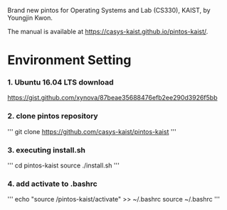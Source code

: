 Brand new pintos for Operating Systems and Lab (CS330), KAIST, by Youngjin Kwon.

The manual is available at https://casys-kaist.github.io/pintos-kaist/.

# Environment Setting
### 1. Ubuntu 16.04 LTS download
   https://gist.github.com/xynova/87beae35688476efb2ee290d3926f5bb

### 2. clone pintos repository

   '''
   git clone https://github.com/casys-kaist/pintos-kaist
   '''
   
### 3. executing install.sh

   '''
   cd pintos-kaist
   source ./install.sh
   '''
   
### 4. add activate to .bashrc

   '''
   echo "source /pintos-kaist/activate" >> ~/.bashrc
   source ~/.bashrc
   '''
